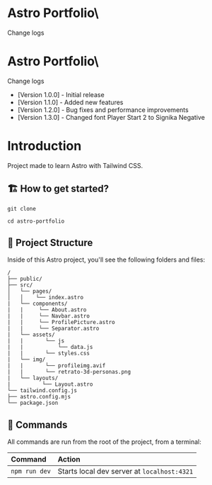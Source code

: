 # Astro Portfolio\

Change logs
# Astro Portfolio\

Change logs

- [Version 1.0.0] - Initial release
- [Version 1.1.0] - Added new features
- [Version 1.2.0] - Bug fixes and performance improvements
- [Version 1.3.0] - Changed font Player Start 2 to Signika Negative


# Introduction

Project made to learn Astro with Tailwind CSS.


## 🏗️ How to get started?

```
git clone 

cd astro-portfolio

```

## 🚀 Project Structure

Inside of this Astro project, you'll see the following folders and files:

```text
/
├── public/
├── src/
│   └── pages/
│   │    └── index.astro
|   └── components/
|   |     └── About.astro
|   |     └── Navbar.astro
|   |     └── ProfilePicture.astro
|   |     └── Separator.astro
|   └── assets/
|   |       └── js
|   |           └── data.js
|   |       └── styles.css
|   └── img/
|   |       └── profileimg.avif
|   |       └── retrato-3d-personas.png
|   └── layouts/
|          └── Layout.astro
└── tailwind.config.js
├── astro.config.mjs
└── package.json
```


## 🧞 Commands

All commands are run from the root of the project, from a terminal:

| Command                   | Action                                           |
| :------------------------ | :----------------------------------------------- |
| `npm run dev`             | Starts local dev server at `localhost:4321`      |

